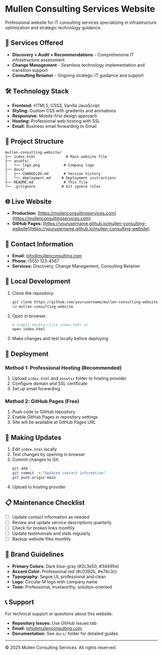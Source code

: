 # Mullen Consulting Services Website

Professional website for IT consulting services specializing in infrastructure optimization and strategic technology guidance.

## 🚀 Services Offered

- **Discovery + Audit + Recommendations** - Comprehensive IT infrastructure assessment
- **Change Management** - Seamless technology implementation and transition support  
- **Consulting Retainer** - Ongoing strategic IT guidance and support

## 🛠 Technology Stack

- **Frontend:** HTML5, CSS3, Vanilla JavaScript
- **Styling:** Custom CSS with gradients and animations
- **Responsive:** Mobile-first design approach
- **Hosting:** Professional web hosting with SSL
- **Email:** Business email forwarding to Gmail

## 📁 Project Structure

```
mullen-consulting-website/
├── index.html              # Main website file
├── assets/
│   └── logo.png           # Company logo
├── docs/
│   ├── CHANGELOG.md       # Version history
│   └── deployment.md     # Deployment instructions
├── README.md              # This file
└── .gitignore            # Git ignore rules
```

## 🌐 Live Website

- **Production:** [https://mullenconsultingservices.com](https://mullenconsultingservices.com)
- **GitHub Pages:** [https://yourusername.github.io/mullen-consulting-website](https://yourusername.github.io/mullen-consulting-website)

## 📧 Contact Information

- **Email:** info@mullenconsulting.com
- **Phone:** (555) 123-4567
- **Services:** Discovery, Change Management, Consulting Retainer

## 🔧 Local Development

1. Clone the repository:
   ```bash
   git clone https://github.com/yourusername/mullen-consulting-website.git
   cd mullen-consulting-website
   ```

2. Open in browser:
   ```bash
   # Simply double-click index.html or
   open index.html
   ```

3. Make changes and test locally before deploying

## 🚀 Deployment

### Method 1: Professional Hosting (Recommended)
1. Upload `index.html` and `assets/` folder to hosting provider
2. Configure domain and SSL certificate
3. Set up email forwarding

### Method 2: GitHub Pages (Free)
1. Push code to GitHub repository
2. Enable GitHub Pages in repository settings
3. Site will be available at GitHub Pages URL

## 📝 Making Updates

1. Edit `index.html` locally
2. Test changes by opening in browser
3. Commit changes to Git:
   ```bash
   git add .
   git commit -m "Updated contact information"
   git push origin main
   ```
4. Upload to hosting provider

## 📋 Maintenance Checklist

- [ ] Update contact information as needed
- [ ] Review and update service descriptions quarterly
- [ ] Check for broken links monthly
- [ ] Update testimonials and stats regularly
- [ ] Backup website files monthly

## 🎨 Brand Guidelines

- **Primary Colors:** Dark blue-gray (#2c3e50, #34495e)
- **Accent Color:** Professional red (#c0392b, #e74c3c)
- **Typography:** Segoe UI, professional and clean
- **Logo:** Circular M logo with company name
- **Tone:** Professional, trustworthy, solution-oriented

## 📞 Support

For technical support or questions about this website:
- **Repository Issues:** Use GitHub Issues tab
- **Email:** info@mullenconsulting.com
- **Documentation:** See `docs/` folder for detailed guides

---

© 2025 Mullen Consulting Services. All rights reserved.